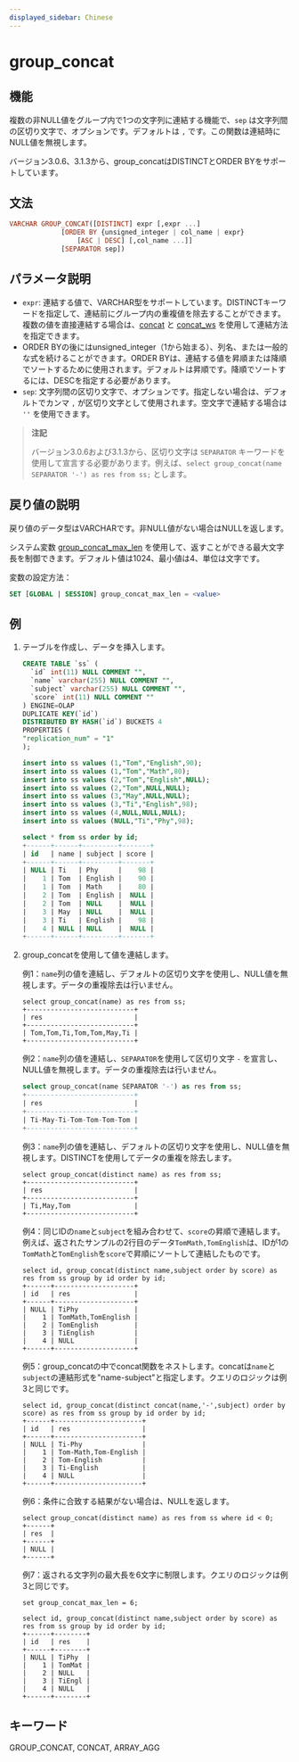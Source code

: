 ```yaml
---
displayed_sidebar: Chinese
---
```


# group_concat

## 機能

複数の非NULL値をグループ内で1つの文字列に連結する機能で、`sep` は文字列間の区切り文字で、オプションです。デフォルトは `,` です。この関数は連結時にNULL値を無視します。

バージョン3.0.6、3.1.3から、group_concatはDISTINCTとORDER BYをサポートしています。

## 文法

```Haskell
VARCHAR GROUP_CONCAT([DISTINCT] expr [,expr ...]
             [ORDER BY {unsigned_integer | col_name | expr}
                 [ASC | DESC] [,col_name ...]]
             [SEPARATOR sep])
```

## パラメータ説明

- `expr`: 連結する値で、VARCHAR型をサポートしています。DISTINCTキーワードを指定して、連結前にグループ内の重複値を除去することができます。複数の値を直接連結する場合は、[concat](./concat.md) と [concat_ws](./concat_ws.md) を使用して連結方法を指定できます。
- ORDER BYの後にはunsigned_integer（1から始まる）、列名、または一般的な式を続けることができます。ORDER BYは、連結する値を昇順または降順でソートするために使用されます。デフォルトは昇順です。降順でソートするには、DESCを指定する必要があります。
- `sep`: 文字列間の区切り文字で、オプションです。指定しない場合は、デフォルトでカンマ `,` が区切り文字として使用されます。空文字で連結する場合は `''` を使用できます。

> **注記**
>
> バージョン3.0.6および3.1.3から、区切り文字は `SEPARATOR` キーワードを使用して宣言する必要があります。例えば、`select group_concat(name SEPARATOR '-') as res from ss;` とします。

## 戻り値の説明

戻り値のデータ型はVARCHARです。非NULL値がない場合はNULLを返します。

システム変数 [group_concat_max_len](../../../reference/System_variable.md#group_concat_max_len) を使用して、返すことができる最大文字長を制御できます。デフォルト値は1024、最小値は4、単位は文字です。

変数の設定方法：

```sql
SET [GLOBAL | SESSION] group_concat_max_len = <value>
```

## 例

1. テーブルを作成し、データを挿入します。

   ```sql
   CREATE TABLE `ss` (
     `id` int(11) NULL COMMENT "",
     `name` varchar(255) NULL COMMENT "",
     `subject` varchar(255) NULL COMMENT "",
     `score` int(11) NULL COMMENT ""
   ) ENGINE=OLAP
   DUPLICATE KEY(`id`)
   DISTRIBUTED BY HASH(`id`) BUCKETS 4
   PROPERTIES (
   "replication_num" = "1"
   );

   insert into ss values (1,"Tom","English",90);
   insert into ss values (1,"Tom","Math",80);
   insert into ss values (2,"Tom","English",NULL);
   insert into ss values (2,"Tom",NULL,NULL);
   insert into ss values (3,"May",NULL,NULL);
   insert into ss values (3,"Ti","English",98);
   insert into ss values (4,NULL,NULL,NULL);
   insert into ss values (NULL,"Ti","Phy",98);

   select * from ss order by id;
   +------+------+---------+-------+
   | id   | name | subject | score |
   +------+------+---------+-------+
   | NULL | Ti   | Phy     |    98 |
   |    1 | Tom  | English |    90 |
   |    1 | Tom  | Math    |    80 |
   |    2 | Tom  | English |  NULL |
   |    2 | Tom  | NULL    |  NULL |
   |    3 | May  | NULL    |  NULL |
   |    3 | Ti   | English |    98 |
   |    4 | NULL | NULL    |  NULL |
   +------+------+---------+-------+
   ```

2. group_concatを使用して値を連結します。

   例1：`name`列の値を連結し、デフォルトの区切り文字を使用し、NULL値を無視します。データの重複除去は行いません。

   ```plain
   select group_concat(name) as res from ss;
   +---------------------------+
   | res                       |
   +---------------------------+
   | Tom,Tom,Ti,Tom,Tom,May,Ti |
   +---------------------------+
   ```

   例2：`name`列の値を連結し、`SEPARATOR`を使用して区切り文字 `-` を宣言し、NULL値を無視します。データの重複除去は行いません。

   ```sql
   select group_concat(name SEPARATOR '-') as res from ss;
   +---------------------------+
   | res                       |
   +---------------------------+
   | Ti-May-Ti-Tom-Tom-Tom-Tom |
   +---------------------------+
   ```

   例3：`name`列の値を連結し、デフォルトの区切り文字を使用し、NULL値を無視します。DISTINCTを使用してデータの重複を除去します。

    ```plain
   select group_concat(distinct name) as res from ss;
   +---------------------------+
   | res                       |
   +---------------------------+
   | Ti,May,Tom                |
   +---------------------------+
   ```

   例4：同じIDの`name`と`subject`を組み合わせて、`score`の昇順で連結します。例えば、返されたサンプルの2行目のデータ`TomMath,TomEnglish`は、IDが1の`TomMath`と`TomEnglish`を`score`で昇順にソートして連結したものです。

   ```plain
   select id, group_concat(distinct name,subject order by score) as res from ss group by id order by id;
   +------+--------------------+
   | id   | res                |
   +------+--------------------+
   | NULL | TiPhy              |
   |    1 | TomMath,TomEnglish |
   |    2 | TomEnglish         |
   |    3 | TiEnglish          |
   |    4 | NULL               |
   +------+--------------------+
   ```

   例5：group_concatの中でconcat関数をネストします。concatは`name`と`subject`の連結形式を"name-subject"と指定します。クエリのロジックは例3と同じです。

   ```plain
   select id, group_concat(distinct concat(name,'-',subject) order by score) as res from ss group by id order by id;
   +------+----------------------+
   | id   | res                  |
   +------+----------------------+
   | NULL | Ti-Phy               |
   |    1 | Tom-Math,Tom-English |
   |    2 | Tom-English          |
   |    3 | Ti-English           |
   |    4 | NULL                 |
   +------+----------------------+
   ```

   例6：条件に合致する結果がない場合は、NULLを返します。

   ```plain
   select group_concat(distinct name) as res from ss where id < 0;
   +------+
   | res  |
   +------+
   | NULL |
   +------+
   ```

   例7：返される文字列の最大長を6文字に制限します。クエリのロジックは例3と同じです。

   ```plain
   set group_concat_max_len = 6;

   select id, group_concat(distinct name,subject order by score) as res from ss group by id order by id;
   +------+--------+
   | id   | res    |
   +------+--------+
   | NULL | TiPhy  |
   |    1 | TomMat |
   |    2 | NULL   |
   |    3 | TiEngl |
   |    4 | NULL   |
   +------+--------+
   ```

## キーワード

GROUP_CONCAT, CONCAT, ARRAY_AGG

